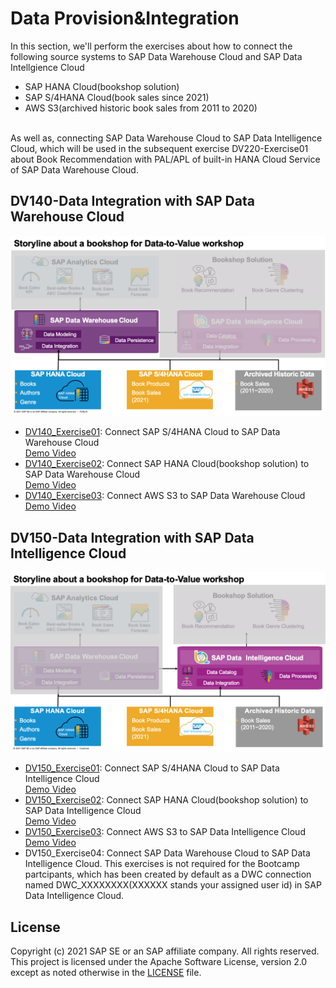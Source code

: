 # Data Provision&Integration 
In this section, we'll perform the exercises about how to connect the following source systems to SAP Data Warehouse Cloud and SAP Data Intellgience Cloud
- SAP HANA Cloud(bookshop solution)
- SAP S/4HANA Cloud(book sales since 2021)
- AWS S3(archived historic book sales from 2011 to 2020)
<br/>
As well as, connecting SAP Data Warehouse Cloud to SAP Data Intelligence Cloud, which will be used in the subsequent exercise DV220-Exercise01 about Book Recommendation with PAL/APL of built-in HANA Cloud Service of SAP Data Warehouse Cloud.

## DV140-Data Integration with SAP Data Warehouse Cloud
![Bookshop Data Integration with SAP Data Warehouse Cloud](../resources/bookshop-data-integration-dwc.png)
- [DV140_Exercise01](exercises/DV140_Exercise01_S4HC_DWC_Connection_Setup.pdf): Connect SAP S/4HANA Cloud to SAP Data Warehouse Cloud<br/>
[Demo Video](https://www.youtube.com/watch?v=TTGBulDFR5g&list=PLUvT3ZwlN9W3iXfnhh8CW2VKxSnf3bcCc&index=6)
- [DV140_Exercise02](exercises/DV140_Exercise02_SAPHC_DWC_Connection_Setup.pdf): Connect SAP HANA Cloud(bookshop solution) to SAP Data Warehouse Cloud<br/>
[Demo Video](https://www.youtube.com/watch?v=mDzxDWraxss&list=PLUvT3ZwlN9W3iXfnhh8CW2VKxSnf3bcCc&index=7)
- [DV140_Exercise03](exercises/DV140_Exercise03_S3_DWC_Connection_Setup.pdf): Connect AWS S3 to SAP Data Warehouse Cloud<br/>
[Demo Video](https://www.youtube.com/watch?v=pfIHxHPbhkY&list=PLUvT3ZwlN9W3iXfnhh8CW2VKxSnf3bcCc&index=8)

## DV150-Data Integration with SAP Data Intelligence Cloud
![Bookshop Data Integration with SAP Data Intelligence Cloud](../resources/bookshop-data-integration-di.png)
- [DV150_Exercise01](exercises/DV150_Exercise01_S4HC_DI_Connection_Setup.pdf): Connect SAP S/4HANA Cloud to SAP Data Intelligence Cloud<br/>
[Demo Video](https://www.youtube.com/watch?v=9TgfMp9GORI&list=PLUvT3ZwlN9W3iXfnhh8CW2VKxSnf3bcCc&index=9)
- [DV150_Exercise02](exercises/DV150_Exercise02_SAPHC_DI_Connection_Setup.pdf): Connect SAP HANA Cloud(bookshop solution) to SAP Data Intelligence Cloud<br/>
[Demo Video](https://www.youtube.com/watch?v=Kr6_zqvQWcQ&list=PLUvT3ZwlN9W3iXfnhh8CW2VKxSnf3bcCc&index=10)
- [DV150_Exercise03](exercises/DV150_Exercise03_S3_DI_Connection_Setup.pdf): Connect AWS S3 to SAP Data Intelligence Cloud<br/>
[Demo Video](https://www.youtube.com/watch?v=s_vYEA603M8&list=PLUvT3ZwlN9W3iXfnhh8CW2VKxSnf3bcCc&index=11)
- DV150_Exercise04: Connect SAP Data Warehouse Cloud to SAP Data Intelligence Cloud. This exercises is not required for the Bootcamp partcipants, which has been created by default as a DWC connection named DWC_XXXXXXXX(XXXXXX stands your assigned user id) in SAP Data Intelligence Cloud.

## License
Copyright (c) 2021 SAP SE or an SAP affiliate company. All rights reserved. This project is licensed under the Apache Software License, version 2.0 except as noted otherwise in the [LICENSE](../LICENSES/Apache-2.0.txt) file.